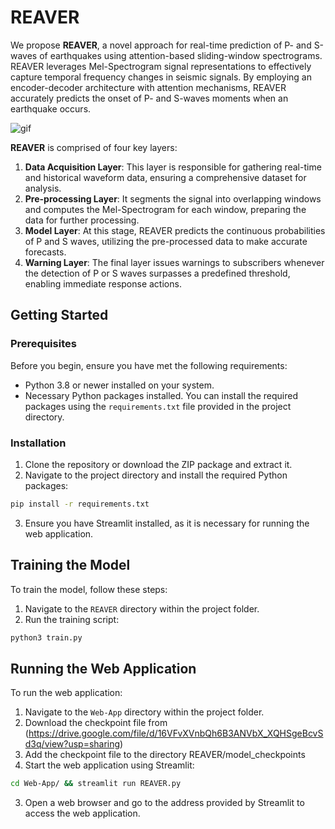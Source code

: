 
# REAVER

We propose **REAVER**, a novel approach for real-time prediction of P- and S-waves of earthquakes using attention-based sliding-window spectrograms. REAVER leverages Mel-Spectrogram signal representations to effectively capture temporal frequency changes in seismic signals. By employing an encoder-decoder architecture with attention mechanisms, REAVER accurately predicts the onset of P- and S-waves moments when an earthquake occurs.



![gif](./video2.gif)


**REAVER** is comprised of four key layers:

1. **Data Acquisition Layer**: This layer is responsible for gathering real-time and historical waveform data, ensuring a comprehensive dataset for analysis.
2. **Pre-processing Layer**: It segments the signal into overlapping windows and computes the Mel-Spectrogram for each window, preparing the data for further processing.
3. **Model Layer**: At this stage, REAVER predicts the continuous probabilities of P and S waves, utilizing the pre-processed data to make accurate forecasts.
4. **Warning Layer**: The final layer issues warnings to subscribers whenever the detection of P or S waves surpasses a predefined threshold, enabling immediate response actions.

## Getting Started

### Prerequisites

Before you begin, ensure you have met the following requirements:

- Python 3.8 or newer installed on your system.
- Necessary Python packages installed. You can install the required packages using the `requirements.txt` file provided in the project directory.

### Installation

1. Clone the repository or download the ZIP package and extract it.
2. Navigate to the project directory and install the required Python packages:

```bash
pip install -r requirements.txt
```

3. Ensure you have Streamlit installed, as it is necessary for running the web application.

## Training the Model

To train the model, follow these steps:

1. Navigate to the `REAVER` directory within the project folder.
2. Run the training script:

```bash
python3 train.py
```

## Running the Web Application

To run the web application:

1. Navigate to the `Web-App` directory within the project folder.
2. Download the checkpoint file from (https://drive.google.com/file/d/16VFvXVnbQh6B3ANVbX_XQHSgeBcvSd3q/view?usp=sharing)
3. Add the checkpoint file to the directory REAVER/model_checkpoints
4. Start the web application using Streamlit:

```bash
cd Web-App/ && streamlit run REAVER.py
```

3. Open a web browser and go to the address provided by Streamlit to access the web application.

